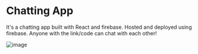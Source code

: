 # Chatting App
It's a chatting app built with React and firebase. Hosted and deployed using firebase. Anyone with the link/code can chat with each other!


![image](https://user-images.githubusercontent.com/55567705/113388253-7fef1e00-93ab-11eb-83a9-497844b3750d.png)
